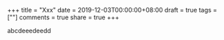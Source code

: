 +++
title = "Xxx"
date = 2019-12-03T00:00:00+08:00
draft = true
tags = [""]
comments = true
share = true
+++



abcdeeedeedd